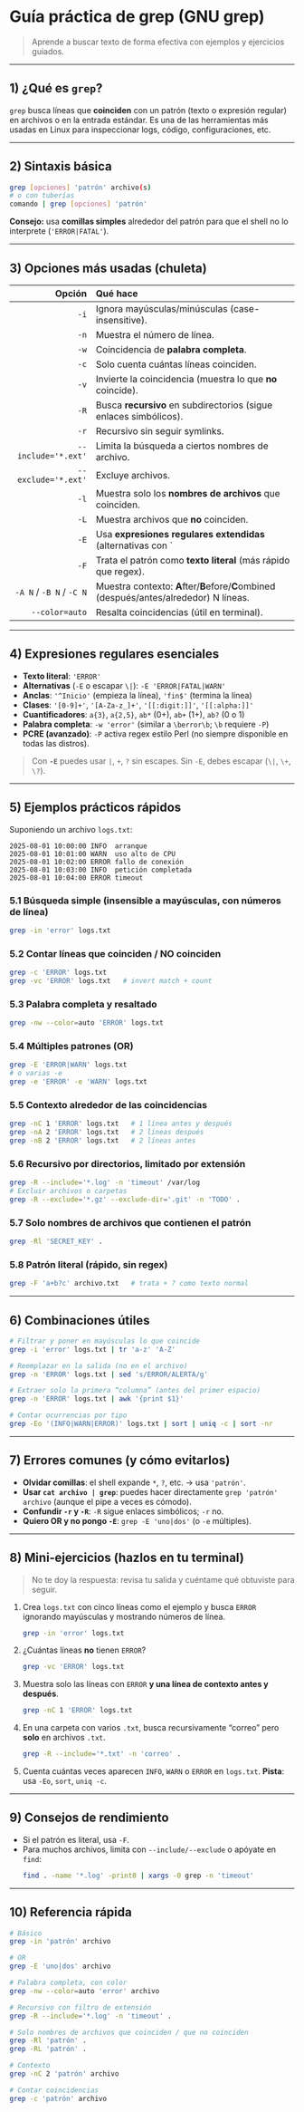 # Guía práctica de **grep** (GNU grep)

> Aprende a buscar texto de forma efectiva con ejemplos y ejercicios guiados.

---

## 1) ¿Qué es `grep`?
`grep` busca líneas que **coinciden** con un patrón (texto o expresión regular) en archivos o en la entrada estándar. Es una de las herramientas más usadas en Linux para inspeccionar logs, código, configuraciones, etc.

---

## 2) Sintaxis básica
```bash
grep [opciones] 'patrón' archivo(s)
# o con tuberías
comando | grep [opciones] 'patrón'
```
**Consejo:** usa **comillas simples** alrededor del patrón para que el shell no lo interprete (`'ERROR|FATAL'`).

---

## 3) Opciones más usadas (chuleta)
| Opción | Qué hace |
|-------:|:---------|
| `-i` | Ignora mayúsculas/minúsculas (case-insensitive). |
| `-n` | Muestra el número de línea. |
| `-w` | Coincidencia de **palabra completa**. |
| `-c` | Solo cuenta cuántas líneas coinciden. |
| `-v` | Invierte la coincidencia (muestra lo que **no** coincide). |
| `-R` | Busca **recursivo** en subdirectorios (sigue enlaces simbólicos). |
| `-r` | Recursivo sin seguir symlinks. |
| `--include='*.ext'` | Limita la búsqueda a ciertos nombres de archivo. |
| `--exclude='*.ext'` | Excluye archivos. |
| `-l` | Muestra solo los **nombres de archivos** que coinciden. |
| `-L` | Muestra archivos que **no** coinciden. |
| `-E` | Usa **expresiones regulares extendidas** (alternativas con `|`, etc.). |
| `-F` | Trata el patrón como **texto literal** (más rápido que regex). |
| `-A N` / `-B N` / `-C N` | Muestra contexto: **A**fter/**B**efore/**C**ombined (después/antes/alrededor) N líneas. |
| `--color=auto` | Resalta coincidencias (útil en terminal). |

---

## 4) Expresiones regulares esenciales
- **Texto literal**: `'ERROR'`
- **Alternativas** (`-E` o escapar `\|`): `-E 'ERROR|FATAL|WARN'`
- **Anclas**: `'^Inicio'` (empieza la línea), `'fin$'` (termina la línea)
- **Clases**: `'[0-9]+'`, `'[A-Za-z_]+'`, `'[[:digit:]]'`, `'[[:alpha:]]'`
- **Cuantificadores**: `a{3}`, `a{2,5}`, `ab*` (0+), `ab+` (1+), `ab?` (0 o 1)
- **Palabra completa**: `-w 'error'` (similar a `\berror\b`; `\b` requiere `-P`)
- **PCRE (avanzado)**: `-P` activa regex estilo Perl (no siempre disponible en todas las distros).

> Con **`-E`** puedes usar `|`, `+`, `?` sin escapes. Sin `-E`, debes escapar (`\|`, `\+`, `\?`).

---

## 5) Ejemplos prácticos rápidos
Suponiendo un archivo `logs.txt`:
```
2025-08-01 10:00:00 INFO  arranque
2025-08-01 10:01:00 WARN  uso alto de CPU
2025-08-01 10:02:00 ERROR fallo de conexión
2025-08-01 10:03:00 INFO  petición completada
2025-08-01 10:04:00 ERROR timeout
```

### 5.1 Búsqueda simple (insensible a mayúsculas, con números de línea)
```bash
grep -in 'error' logs.txt
```

### 5.2 Contar líneas que coinciden / NO coinciden
```bash
grep -c 'ERROR' logs.txt
grep -vc 'ERROR' logs.txt   # invert match + count
```

### 5.3 Palabra completa y resaltado
```bash
grep -nw --color=auto 'ERROR' logs.txt
```

### 5.4 Múltiples patrones (OR)
```bash
grep -E 'ERROR|WARN' logs.txt
# o varias -e
grep -e 'ERROR' -e 'WARN' logs.txt
```

### 5.5 Contexto alrededor de las coincidencias
```bash
grep -nC 1 'ERROR' logs.txt   # 1 línea antes y después
grep -nA 2 'ERROR' logs.txt   # 2 líneas después
grep -nB 2 'ERROR' logs.txt   # 2 líneas antes
```

### 5.6 Recursivo por directorios, limitado por extensión
```bash
grep -R --include='*.log' -n 'timeout' /var/log
# Excluir archivos o carpetas
grep -R --exclude='*.gz' --exclude-dir='.git' -n 'TODO' .
```

### 5.7 Solo nombres de archivos que contienen el patrón
```bash
grep -Rl 'SECRET_KEY' .
```

### 5.8 Patrón literal (rápido, sin regex)
```bash
grep -F 'a+b?c' archivo.txt   # trata + ? como texto normal
```

---

## 6) Combinaciones útiles
```bash
# Filtrar y poner en mayúsculas lo que coincide
grep -i 'error' logs.txt | tr 'a-z' 'A-Z'

# Reemplazar en la salida (no en el archivo)
grep -n 'ERROR' logs.txt | sed 's/ERROR/ALERTA/g'

# Extraer solo la primera “columna” (antes del primer espacio)
grep -n 'ERROR' logs.txt | awk '{print $1}'

# Contar ocurrencias por tipo
grep -Eo '(INFO|WARN|ERROR)' logs.txt | sort | uniq -c | sort -nr
```

---

## 7) Errores comunes (y cómo evitarlos)
- **Olvidar comillas**: el shell expande `*`, `?`, etc. → usa `'patrón'`.
- **Usar `cat archivo | grep`**: puedes hacer directamente `grep 'patrón' archivo` (aunque el pipe a veces es cómodo).
- **Confundir `-r` y `-R`**: `-R` sigue enlaces simbólicos; `-r` no.
- **Quiero OR y no pongo `-E`**: `grep -E 'uno|dos'` (o `-e` múltiples).

---

## 8) Mini‑ejercicios (hazlos en tu terminal)
> No te doy la respuesta: revisa tu salida y cuéntame qué obtuviste para seguir.

1. Crea `logs.txt` con cinco líneas como el ejemplo y busca `ERROR` ignorando mayúsculas y mostrando números de línea.  
   ```bash
   grep -in 'error' logs.txt
   ```

2. ¿Cuántas líneas **no** tienen `ERROR`?  
   ```bash
   grep -vc 'ERROR' logs.txt
   ```

3. Muestra solo las líneas con `ERROR` **y una línea de contexto antes y después**.  
   ```bash
   grep -nC 1 'ERROR' logs.txt
   ```

4. En una carpeta con varios `.txt`, busca recursivamente “correo” pero **solo** en archivos `.txt`.  
   ```bash
   grep -R --include='*.txt' -n 'correo' .
   ```

5. Cuenta cuántas veces aparecen `INFO`, `WARN` o `ERROR` en `logs.txt`. **Pista**: usa `-Eo`, `sort`, `uniq -c`.  

---

## 9) Consejos de rendimiento
- Si el patrón es literal, usa `-F`.  
- Para muchos archivos, limita con `--include/--exclude` o apóyate en `find`:
  ```bash
  find . -name '*.log' -print0 | xargs -0 grep -n 'timeout'
  ```

---

## 10) Referencia rápida
```bash
# Básico
grep -in 'patrón' archivo

# OR
grep -E 'uno|dos' archivo

# Palabra completa, con color
grep -nw --color=auto 'error' archivo

# Recursivo con filtro de extensión
grep -R --include='*.log' -n 'timeout' .

# Solo nombres de archivos que coinciden / que no coinciden
grep -Rl 'patrón' .
grep -RL 'patrón' .

# Contexto
grep -nC 2 'patrón' archivo

# Contar coincidencias
grep -c 'patrón' archivo
```
